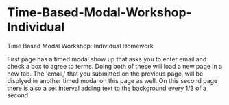 # Time-Based-Modal-Workshop-Individual
Time Based Modal Workshop: Individual Homework

  First page has a timed modal show up that asks you to enter email and check a box to agree to terms. 
  Doing both of these will load a new page in a new tab. 
  The 'email,' that you submitted on the previous page, will be displyed in another timed modal on this page as well.
  On this second page there is also a set interval adding text to the background every 1/3 of a second.
